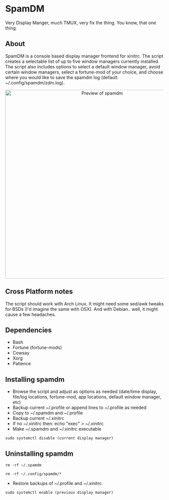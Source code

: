 # SpamDM
Very Display Manger, much TMUX, very fix the thing.  You know, that one thing.

## About
SpamDM is a console based display manager frontend for xinitrc.  The script creates a selectable list of up to five window managers currently installed.  The script also includes options to select a default window manager, avoid certain window managers, select a fortune-mod of your choice, and choose where you would like to save the spamdm log (default: ~/.config/spamdm/zdm.log).  

<p align="center">
  <img width="600" src="https://github.com/xtrafrood/spamdm/blob/master/spamdm_screenshot.png?raw=true" alt="Preview of spamdm"/>
</p>

## Cross Platform notes

The script should work with Arch Linux.  It might need some sed/awk tweaks for BSDs (I'd imagine the same with OSX).  And with Debian.. well, it might cause a few headaches.

## Dependencies
- Bash
- Fortune (fortune-mods)
- Cowsay
- Xorg
- Patience

## Installing spamdm
- Browse the script and adjust as options as needed (date/time display, file/log locations, fortune-mod, app locations, default window manager, etc)
- Backup current ~/.profile or append lines to ~/.profile as needed
- Copy to ~/.spamdm and ~/.profile
- Backup current ~/.xinitrc
- If no ~/.xinitrc then: echo "exec" > ~/.xinitrc
- Make ~/.spamdm and ~/.xinitrc executable
```
sudo systemctl disable (current display manager)
```

## Uninstalling spamdm
```
rm -rf ~/.spamdm
```
```
rm -rf ~/.config/spamdm/*
```
- Restore backups of ~/.profile and ~/.xinitrc
```
sudo systemctl enable (previous display manager)
```
